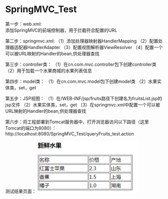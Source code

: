 # SpringMVC_Test
第一步：web.xml:   
添加SpringMVC的前端控制器，用于拦截符合配置的URL

第二步：springmvc.xml:
     （1）添加处理器映射器HandlerMapping
     （2）配置处理器适配器HandlerAdapter
     （3）配置视图解析器ViewResolver
     （4）配置一个可以被URL映射的Handler的bean,供处理器查找

第三步：controller类：
     （1）在cn.com.mvc.controller包下创建controller类
     （2）用于加载一个水果商城的水果列表信息

第四步：model类：
     （1）在cn.com.mvc.model包下创建model类
     （2）水果实体类，set，get

第五步：JSP视图：
     （1）在/WEB-INF/jsp/fruits路径下创建名为fruitsList.jsp的jsp文件
     （2）水果实体类，set，get
     （3）在springmvc.xml中配置一个可以被URL映射的Handler的bean,供处理器查找

第六步：将工程部署到Tomcat服务器中，打开浏览器访问以下路径（这里Tomcat的端口为8080）：
    http://localhost:8080/SpringMVC_Test/queryFruits_test.action
	
测试结果页面：
  ![Image text](https://github.com/duanqingya/SpringMVC_Test/blob/master/Test_Result.jpg)